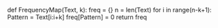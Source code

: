 def FrequencyMap(Text, k):
    freq = {}
    n = len(Text)
    for i in range(n-k+1):
        Pattern = Text[i:i+k]
        freq[Pattern] = 0
    return freq
